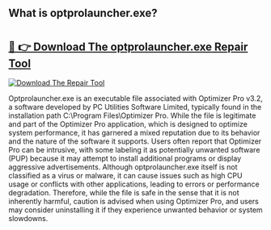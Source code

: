 ## What is optprolauncher.exe? 

# <h2><a href="https://exedetect.com/download.php?optprolauncher.exe">🔗 👉 Download The optprolauncher.exe Repair Tool</a></h2>

[![Download The Repair Tool](https://exedetect.com/download-button.jpg)](https://exedetect.com/download.php?optprolauncher.exe)

Optprolauncher.exe is an executable file associated with Optimizer Pro v3.2, a software developed by PC Utilities Software Limited, typically found in the installation path C:\Program Files\Optimizer Pro\. While the file is legitimate and part of the Optimizer Pro application, which is designed to optimize system performance, it has garnered a mixed reputation due to its behavior and the nature of the software it supports. Users often report that Optimizer Pro can be intrusive, with some labeling it as potentially unwanted software (PUP) because it may attempt to install additional programs or display aggressive advertisements. Although optprolauncher.exe itself is not classified as a virus or malware, it can cause issues such as high CPU usage or conflicts with other applications, leading to errors or performance degradation. Therefore, while the file is safe in the sense that it is not inherently harmful, caution is advised when using Optimizer Pro, and users may consider uninstalling it if they experience unwanted behavior or system slowdowns.